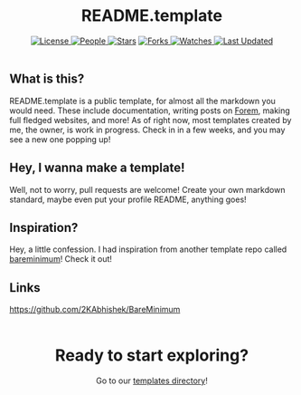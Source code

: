 <div align='center'>

# README.template

<a href="https://github.com/Wjplatformer/README/blob/main/LICENSE">
<img alt="License" src="https://img.shields.io/github/license/Wjplatformer/README?style=for-the-badge&color=grey&label="> </a>

<a href="https://github.com/Wjplatformer/README/graphs/contributors">
<img alt="People" src="https://img.shields.io/github/contributors/Wjplatformer/README?style=for-the-badge&color=green&label=Contributors"> </a>

<a href="https://github.com/Wjplatformer/README/stargazers">
<img alt="Stars" src="https://img.shields.io/github/stars/Wjplatformer/README?style=for-the-badge&color=green&label=Stars"></a>

<a href="https://github.com/Wjplatformer/README/network/members">
<img alt="Forks" src="https://img.shields.io/github/forks/Wjplatformer/README?style=for-the-badge&color=green&label=Forks"> </a>

<a href="https://github.com/Wjplatformer/README/watchers">
<img alt="Watches" src="https://img.shields.io/github/watchers/Wjplatformer/README?style=for-the-badge&color=green&label=Watches"> </a>

<a href="https://github.com/Wjplatformer/README/pulse">
<img alt="Last Updated" src="https://img.shields.io/github/last-commit/Wjplatformer/README?style=for-the-badge&color=green&label="> </a>


</div>
<br>

## What is this?
README.template is a public template, for almost all the markdown you would need. These include documentation, writing posts on [Forem](https://github.com/forem), making full fledged websites, and more! As of right now, most templates created by me, the owner, is work in progress. Check in in a few weeks, and you may see a new one popping up!
<br>

## Hey, I wanna make a template!
Well, not to worry, pull requests are welcome! Create your own markdown standard, maybe even put your profile README, anything goes!
<br>

## Inspiration?
Hey, a little confession. I had inspiration from another template repo called [bareminimum](https://github.com/2KAbhishek/BareMinimum)! Check it out!

## Links
https://github.com/2KAbhishek/BareMinimum
<br>
<br>

<div align='center'>

# Ready to start exploring?
Go to our [templates directory](https://github.com/Wjplatformer/README/tree/main/TEMPLATES)!

</div>
